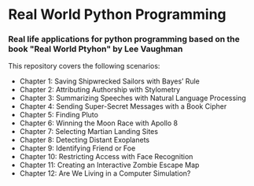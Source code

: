 # Real World Python Programming 
### Real life applications for python programming based on the book "Real World Ptyhon" by Lee Vaughman
This repository covers the following scenarios: 

* Chapter 1: Saving Shipwrecked Sailors with Bayes’ Rule
* Chapter 2: Attributing Authorship with Stylometry
* Chapter 3: Summarizing Speeches with Natural Language Processing 
* Chapter 4: Sending Super-Secret Messages with a Book Cipher
* Chapter 5: Finding Pluto
* Chapter 6: Winning the Moon Race with Apollo 8
* Chapter 7: Selecting Martian Landing Sites
* Chapter 8: Detecting Distant Exoplanets 
* Chapter 9: Identifying Friend or Foe 
* Chapter 10: Restricting Access with Face Recognition 
* Chapter 11: Creating an Interactive Zombie Escape Map
* Chapter 12: Are We Living in a Computer Simulation? 
